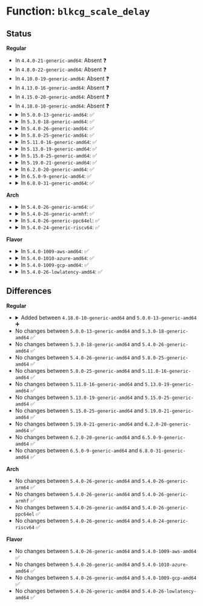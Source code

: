 # Function: <code>blkcg_scale_delay</code>

## Status
<b>Regular</b>
<ul>
<li>
In <code>4.4.0-21-generic-amd64</code>: Absent ❓
</li>
<li>
In <code>4.8.0-22-generic-amd64</code>: Absent ❓
</li>
<li>
In <code>4.10.0-19-generic-amd64</code>: Absent ❓
</li>
<li>
In <code>4.13.0-16-generic-amd64</code>: Absent ❓
</li>
<li>
In <code>4.15.0-20-generic-amd64</code>: Absent ❓
</li>
<li>
In <code>4.18.0-10-generic-amd64</code>: Absent ❓
</li>
<li>
<details>
<summary>In <code>5.0.0-13-generic-amd64</code>: ✅</summary>

```c
void blkcg_scale_delay(struct blkcg_gq * blkg, u64 now)
```

```json
{
  "name": "blkcg_scale_delay",
  "collision_type": "Unique Static",
  "inline_type": "No",
  "funcs": [
    {
      "addr": 18446744071583828592,
      "name": "blkcg_scale_delay",
      "external": false,
      "loc": "block/blk-cgroup.c:1591",
      "file": "block/blk-cgroup.c",
      "inline": "seen, unknown",
      "caller_inline": [],
      "caller_func": [
        "block/blk-cgroup.c:blkcg_add_delay",
        "block/blk-cgroup.c:blkcg_maybe_throttle_current"
      ]
    }
  ],
  "symbols": [
    {
      "addr": 18446744071583828592,
      "name": "blkcg_scale_delay",
      "section": ".text",
      "bind": "STB_LOCAL",
      "size": 153
    }
  ]
}
```
</details>
</li>
<li>
<details>
<summary>In <code>5.3.0-18-generic-amd64</code>: ✅</summary>

```c
void blkcg_scale_delay(struct blkcg_gq * blkg, u64 now)
```

```json
{
  "name": "blkcg_scale_delay",
  "collision_type": "Unique Static",
  "inline_type": "No",
  "funcs": [
    {
      "addr": 18446744071584019136,
      "name": "blkcg_scale_delay",
      "external": false,
      "loc": "block/blk-cgroup.c:1576",
      "file": "block/blk-cgroup.c",
      "inline": "seen, unknown",
      "caller_inline": [],
      "caller_func": [
        "block/blk-cgroup.c:blkcg_add_delay",
        "block/blk-cgroup.c:blkcg_maybe_throttle_current"
      ]
    }
  ],
  "symbols": [
    {
      "addr": 18446744071584019136,
      "name": "blkcg_scale_delay",
      "section": ".text",
      "bind": "STB_LOCAL",
      "size": 152
    }
  ]
}
```
</details>
</li>
<li>
<details>
<summary>In <code>5.4.0-26-generic-amd64</code>: ✅</summary>

```c
void blkcg_scale_delay(struct blkcg_gq * blkg, u64 now)
```

```json
{
  "name": "blkcg_scale_delay",
  "collision_type": "Unique Static",
  "inline_type": "No",
  "funcs": [
    {
      "addr": 18446744071584122704,
      "name": "blkcg_scale_delay",
      "external": false,
      "loc": "block/blk-cgroup.c:1639",
      "file": "block/blk-cgroup.c",
      "inline": "seen, unknown",
      "caller_inline": [],
      "caller_func": [
        "block/blk-cgroup.c:blkcg_add_delay",
        "block/blk-cgroup.c:blkcg_maybe_throttle_current"
      ]
    }
  ],
  "symbols": [
    {
      "addr": 18446744071584122704,
      "name": "blkcg_scale_delay",
      "section": ".text",
      "bind": "STB_LOCAL",
      "size": 152
    }
  ]
}
```
</details>
</li>
<li>
<details>
<summary>In <code>5.8.0-25-generic-amd64</code>: ✅</summary>

```c
void blkcg_scale_delay(struct blkcg_gq * blkg, u64 now)
```

```json
{
  "name": "blkcg_scale_delay",
  "collision_type": "Unique Static",
  "inline_type": "No",
  "funcs": [
    {
      "addr": 18446744071584520800,
      "name": "blkcg_scale_delay",
      "external": false,
      "loc": "block/blk-cgroup.c:1531",
      "file": "block/blk-cgroup.c",
      "inline": "seen, unknown",
      "caller_inline": [],
      "caller_func": [
        "block/blk-cgroup.c:blkcg_add_delay",
        "block/blk-cgroup.c:blkcg_maybe_throttle_blkg"
      ]
    }
  ],
  "symbols": [
    {
      "addr": 18446744071584520800,
      "name": "blkcg_scale_delay",
      "section": ".text",
      "bind": "STB_LOCAL",
      "size": 162
    }
  ]
}
```
</details>
</li>
<li>
<details>
<summary>In <code>5.11.0-16-generic-amd64</code>: ✅</summary>

```c
void blkcg_scale_delay(struct blkcg_gq * blkg, u64 now)
```

```json
{
  "name": "blkcg_scale_delay",
  "collision_type": "Unique Static",
  "inline_type": "No",
  "funcs": [
    {
      "addr": 18446744071584629520,
      "name": "blkcg_scale_delay",
      "external": false,
      "loc": "block/blk-cgroup.c:1584",
      "file": "block/blk-cgroup.c",
      "inline": "seen, unknown",
      "caller_inline": [],
      "caller_func": [
        "block/blk-cgroup.c:blkcg_add_delay",
        "block/blk-cgroup.c:blkcg_maybe_throttle_blkg"
      ]
    }
  ],
  "symbols": [
    {
      "addr": 18446744071584629520,
      "name": "blkcg_scale_delay",
      "section": ".text",
      "bind": "STB_LOCAL",
      "size": 162
    }
  ]
}
```
</details>
</li>
<li>
<details>
<summary>In <code>5.13.0-19-generic-amd64</code>: ✅</summary>

```c
void blkcg_scale_delay(struct blkcg_gq * blkg, u64 now)
```

```json
{
  "name": "blkcg_scale_delay",
  "collision_type": "Unique Static",
  "inline_type": "No",
  "funcs": [
    {
      "addr": 18446744071584657680,
      "name": "blkcg_scale_delay",
      "external": false,
      "loc": "block/blk-cgroup.c:1589",
      "file": "block/blk-cgroup.c",
      "inline": "seen, unknown",
      "caller_inline": [],
      "caller_func": [
        "block/blk-cgroup.c:blkcg_add_delay",
        "block/blk-cgroup.c:blkcg_maybe_throttle_current"
      ]
    }
  ],
  "symbols": [
    {
      "addr": 18446744071584657680,
      "name": "blkcg_scale_delay",
      "section": ".text",
      "bind": "STB_LOCAL",
      "size": 156
    }
  ]
}
```
</details>
</li>
<li>
<details>
<summary>In <code>5.15.0-25-generic-amd64</code>: ✅</summary>

```c
void blkcg_scale_delay(struct blkcg_gq * blkg, u64 now)
```

```json
{
  "name": "blkcg_scale_delay",
  "collision_type": "Unique Static",
  "inline_type": "No",
  "funcs": [
    {
      "addr": 18446744071585071376,
      "name": "blkcg_scale_delay",
      "external": false,
      "loc": "block/blk-cgroup.c:1583",
      "file": "block/blk-cgroup.c",
      "inline": "seen, unknown",
      "caller_inline": [],
      "caller_func": [
        "block/blk-cgroup.c:blkcg_add_delay",
        "block/blk-cgroup.c:blkcg_maybe_throttle_current"
      ]
    }
  ],
  "symbols": [
    {
      "addr": 18446744071585071376,
      "name": "blkcg_scale_delay",
      "section": ".text",
      "bind": "STB_LOCAL",
      "size": 156
    }
  ]
}
```
</details>
</li>
<li>
<details>
<summary>In <code>5.19.0-21-generic-amd64</code>: ✅</summary>

```c
void blkcg_scale_delay(struct blkcg_gq * blkg, u64 now)
```

```json
{
  "name": "blkcg_scale_delay",
  "collision_type": "Unique Static",
  "inline_type": "No",
  "funcs": [
    {
      "addr": 18446744071585796576,
      "name": "blkcg_scale_delay",
      "external": false,
      "loc": "block/blk-cgroup.c:1677",
      "file": "block/blk-cgroup.c",
      "inline": "seen, unknown",
      "caller_inline": [],
      "caller_func": [
        "block/blk-cgroup.c:blkcg_add_delay",
        "block/blk-cgroup.c:blkcg_maybe_throttle_current"
      ]
    }
  ],
  "symbols": [
    {
      "addr": 18446744071585796576,
      "name": "blkcg_scale_delay",
      "section": ".text",
      "bind": "STB_LOCAL",
      "size": 184
    }
  ]
}
```
</details>
</li>
<li>
<details>
<summary>In <code>6.2.0-20-generic-amd64</code>: ✅</summary>

```c
void blkcg_scale_delay(struct blkcg_gq * blkg, u64 now)
```

```json
{
  "name": "blkcg_scale_delay",
  "collision_type": "Unique Static",
  "inline_type": "No",
  "funcs": [
    {
      "addr": 18446744071586578432,
      "name": "blkcg_scale_delay",
      "external": false,
      "loc": "block/blk-cgroup.c:1682",
      "file": "block/blk-cgroup.c",
      "inline": "seen, unknown",
      "caller_inline": [],
      "caller_func": [
        "block/blk-cgroup.c:blkcg_add_delay",
        "block/blk-cgroup.c:blkcg_maybe_throttle_current"
      ]
    }
  ],
  "symbols": [
    {
      "addr": 18446744071586578432,
      "name": "blkcg_scale_delay",
      "section": ".text",
      "bind": "STB_LOCAL",
      "size": 183
    }
  ]
}
```
</details>
</li>
<li>
<details>
<summary>In <code>6.5.0-9-generic-amd64</code>: ✅</summary>

```c
void blkcg_scale_delay(struct blkcg_gq * blkg, u64 now)
```

```json
{
  "name": "blkcg_scale_delay",
  "collision_type": "Unique Static",
  "inline_type": "No",
  "funcs": [
    {
      "addr": 18446744071586836496,
      "name": "blkcg_scale_delay",
      "external": false,
      "loc": "block/blk-cgroup.c:1775",
      "file": "block/blk-cgroup.c",
      "inline": "seen, unknown",
      "caller_inline": [],
      "caller_func": [
        "block/blk-cgroup.c:blkcg_add_delay",
        "block/blk-cgroup.c:blkcg_maybe_throttle_current"
      ]
    }
  ],
  "symbols": [
    {
      "addr": 18446744071586836496,
      "name": "blkcg_scale_delay",
      "section": ".text",
      "bind": "STB_LOCAL",
      "size": 183
    }
  ]
}
```
</details>
</li>
<li>
<details>
<summary>In <code>6.8.0-31-generic-amd64</code>: ✅</summary>

```c
void blkcg_scale_delay(struct blkcg_gq * blkg, u64 now)
```

```json
{
  "name": "blkcg_scale_delay",
  "collision_type": "Unique Static",
  "inline_type": "No",
  "funcs": [
    {
      "addr": 18446744071587113696,
      "name": "blkcg_scale_delay",
      "external": false,
      "loc": "block/blk-cgroup.c:1788",
      "file": "block/blk-cgroup.c",
      "inline": "seen, unknown",
      "caller_inline": [],
      "caller_func": [
        "block/blk-cgroup.c:blkcg_add_delay",
        "block/blk-cgroup.c:blkcg_maybe_throttle_current"
      ]
    }
  ],
  "symbols": [
    {
      "addr": 18446744071587113696,
      "name": "blkcg_scale_delay",
      "section": ".text",
      "bind": "STB_LOCAL",
      "size": 183
    }
  ]
}
```
</details>
</li>
</ul>
<b>Arch</b>
<ul>
<li>
<details>
<summary>In <code>5.4.0-26-generic-arm64</code>: ✅</summary>

```c
void blkcg_scale_delay(struct blkcg_gq * blkg, u64 now)
```

```json
{
  "name": "blkcg_scale_delay",
  "collision_type": "Unique Static",
  "inline_type": "No",
  "funcs": [
    {
      "addr": 18446603336495976904,
      "name": "blkcg_scale_delay",
      "external": false,
      "loc": "block/blk-cgroup.c:1639",
      "file": "block/blk-cgroup.c",
      "inline": "seen, unknown",
      "caller_inline": [],
      "caller_func": [
        "block/blk-cgroup.c:blkcg_add_delay",
        "block/blk-cgroup.c:blkcg_maybe_throttle_current"
      ]
    }
  ],
  "symbols": [
    {
      "addr": 18446603336495976904,
      "name": "blkcg_scale_delay",
      "section": ".text",
      "bind": "STB_LOCAL",
      "size": 240
    }
  ]
}
```
</details>
</li>
<li>
<details>
<summary>In <code>5.4.0-26-generic-armhf</code>: ✅</summary>

```c
void blkcg_scale_delay(struct blkcg_gq * blkg, u64 now)
```

```json
{
  "name": "blkcg_scale_delay",
  "collision_type": "Unique Static",
  "inline_type": "No",
  "funcs": [
    {
      "addr": 3229311284,
      "name": "blkcg_scale_delay",
      "external": false,
      "loc": "block/blk-cgroup.c:1639",
      "file": "block/blk-cgroup.c",
      "inline": "seen, unknown",
      "caller_inline": [],
      "caller_func": [
        "block/blk-cgroup.c:blkcg_add_delay",
        "block/blk-cgroup.c:blkcg_maybe_throttle_current"
      ]
    }
  ],
  "symbols": [
    {
      "addr": 3229311284,
      "name": "blkcg_scale_delay",
      "section": ".text",
      "bind": "STB_LOCAL",
      "size": 312
    }
  ]
}
```
</details>
</li>
<li>
<details>
<summary>In <code>5.4.0-26-generic-ppc64el</code>: ✅</summary>

```c
void blkcg_scale_delay(struct blkcg_gq * blkg, u64 now)
```

```json
{
  "name": "blkcg_scale_delay",
  "collision_type": "Unique Static",
  "inline_type": "No",
  "funcs": [
    {
      "addr": 13835058055290190656,
      "name": "blkcg_scale_delay",
      "external": false,
      "loc": "block/blk-cgroup.c:1639",
      "file": "block/blk-cgroup.c",
      "inline": "seen, unknown",
      "caller_inline": [],
      "caller_func": [
        "block/blk-cgroup.c:blkcg_add_delay",
        "block/blk-cgroup.c:blkcg_maybe_throttle_current"
      ]
    }
  ],
  "symbols": [
    {
      "addr": 13835058055290190656,
      "name": "blkcg_scale_delay",
      "section": ".text",
      "bind": "STB_LOCAL",
      "size": 208
    }
  ]
}
```
</details>
</li>
<li>
<details>
<summary>In <code>5.4.0-24-generic-riscv64</code>: ✅</summary>

```c
void blkcg_scale_delay(struct blkcg_gq * blkg, u64 now)
```

```json
{
  "name": "blkcg_scale_delay",
  "collision_type": "Unique Static",
  "inline_type": "No",
  "funcs": [
    {
      "addr": 18446743936275071912,
      "name": "blkcg_scale_delay",
      "external": false,
      "loc": "block/blk-cgroup.c:1639",
      "file": "block/blk-cgroup.c",
      "inline": "seen, unknown",
      "caller_inline": [],
      "caller_func": [
        "block/blk-cgroup.c:blkcg_add_delay",
        "block/blk-cgroup.c:blkcg_maybe_throttle_current"
      ]
    }
  ],
  "symbols": [
    {
      "addr": 18446743936275071912,
      "name": "blkcg_scale_delay",
      "section": ".text",
      "bind": "STB_LOCAL",
      "size": 182
    }
  ]
}
```
</details>
</li>
</ul>
<b>Flavor</b>
<ul>
<li>
<details>
<summary>In <code>5.4.0-1009-aws-amd64</code>: ✅</summary>

```c
void blkcg_scale_delay(struct blkcg_gq * blkg, u64 now)
```

```json
{
  "name": "blkcg_scale_delay",
  "collision_type": "Unique Static",
  "inline_type": "No",
  "funcs": [
    {
      "addr": 18446744071584091440,
      "name": "blkcg_scale_delay",
      "external": false,
      "loc": "block/blk-cgroup.c:1639",
      "file": "block/blk-cgroup.c",
      "inline": "seen, unknown",
      "caller_inline": [],
      "caller_func": [
        "block/blk-cgroup.c:blkcg_add_delay",
        "block/blk-cgroup.c:blkcg_maybe_throttle_current"
      ]
    }
  ],
  "symbols": [
    {
      "addr": 18446744071584091440,
      "name": "blkcg_scale_delay",
      "section": ".text",
      "bind": "STB_LOCAL",
      "size": 152
    }
  ]
}
```
</details>
</li>
<li>
<details>
<summary>In <code>5.4.0-1010-azure-amd64</code>: ✅</summary>

```c
void blkcg_scale_delay(struct blkcg_gq * blkg, u64 now)
```

```json
{
  "name": "blkcg_scale_delay",
  "collision_type": "Unique Static",
  "inline_type": "No",
  "funcs": [
    {
      "addr": 18446744071584027200,
      "name": "blkcg_scale_delay",
      "external": false,
      "loc": "block/blk-cgroup.c:1639",
      "file": "block/blk-cgroup.c",
      "inline": "seen, unknown",
      "caller_inline": [],
      "caller_func": [
        "block/blk-cgroup.c:blkcg_add_delay",
        "block/blk-cgroup.c:blkcg_maybe_throttle_current"
      ]
    }
  ],
  "symbols": [
    {
      "addr": 18446744071584027200,
      "name": "blkcg_scale_delay",
      "section": ".text",
      "bind": "STB_LOCAL",
      "size": 152
    }
  ]
}
```
</details>
</li>
<li>
<details>
<summary>In <code>5.4.0-1009-gcp-amd64</code>: ✅</summary>

```c
void blkcg_scale_delay(struct blkcg_gq * blkg, u64 now)
```

```json
{
  "name": "blkcg_scale_delay",
  "collision_type": "Unique Static",
  "inline_type": "No",
  "funcs": [
    {
      "addr": 18446744071584075200,
      "name": "blkcg_scale_delay",
      "external": false,
      "loc": "block/blk-cgroup.c:1639",
      "file": "block/blk-cgroup.c",
      "inline": "seen, unknown",
      "caller_inline": [],
      "caller_func": [
        "block/blk-cgroup.c:blkcg_add_delay",
        "block/blk-cgroup.c:blkcg_maybe_throttle_current"
      ]
    }
  ],
  "symbols": [
    {
      "addr": 18446744071584075200,
      "name": "blkcg_scale_delay",
      "section": ".text",
      "bind": "STB_LOCAL",
      "size": 152
    }
  ]
}
```
</details>
</li>
<li>
<details>
<summary>In <code>5.4.0-26-lowlatency-amd64</code>: ✅</summary>

```c
void blkcg_scale_delay(struct blkcg_gq * blkg, u64 now)
```

```json
{
  "name": "blkcg_scale_delay",
  "collision_type": "Unique Static",
  "inline_type": "No",
  "funcs": [
    {
      "addr": 18446744071584177776,
      "name": "blkcg_scale_delay",
      "external": false,
      "loc": "block/blk-cgroup.c:1639",
      "file": "block/blk-cgroup.c",
      "inline": "seen, unknown",
      "caller_inline": [],
      "caller_func": [
        "block/blk-cgroup.c:blkcg_add_delay",
        "block/blk-cgroup.c:blkcg_maybe_throttle_current"
      ]
    }
  ],
  "symbols": [
    {
      "addr": 18446744071584177776,
      "name": "blkcg_scale_delay",
      "section": ".text",
      "bind": "STB_LOCAL",
      "size": 152
    }
  ]
}
```
</details>
</li>
</ul>

## Differences
<b>Regular</b>
<ul>
<li>
<details>
<summary>Added between <code>4.18.0-10-generic-amd64</code> and <code>5.0.0-13-generic-amd64</code> ➕</summary>

```c
void blkcg_scale_delay(struct blkcg_gq * blkg, u64 now)
```
</details>
</li>
<li>
No changes between <code>5.0.0-13-generic-amd64</code> and <code>5.3.0-18-generic-amd64</code> ✅
</li>
<li>
No changes between <code>5.3.0-18-generic-amd64</code> and <code>5.4.0-26-generic-amd64</code> ✅
</li>
<li>
No changes between <code>5.4.0-26-generic-amd64</code> and <code>5.8.0-25-generic-amd64</code> ✅
</li>
<li>
No changes between <code>5.8.0-25-generic-amd64</code> and <code>5.11.0-16-generic-amd64</code> ✅
</li>
<li>
No changes between <code>5.11.0-16-generic-amd64</code> and <code>5.13.0-19-generic-amd64</code> ✅
</li>
<li>
No changes between <code>5.13.0-19-generic-amd64</code> and <code>5.15.0-25-generic-amd64</code> ✅
</li>
<li>
No changes between <code>5.15.0-25-generic-amd64</code> and <code>5.19.0-21-generic-amd64</code> ✅
</li>
<li>
No changes between <code>5.19.0-21-generic-amd64</code> and <code>6.2.0-20-generic-amd64</code> ✅
</li>
<li>
No changes between <code>6.2.0-20-generic-amd64</code> and <code>6.5.0-9-generic-amd64</code> ✅
</li>
<li>
No changes between <code>6.5.0-9-generic-amd64</code> and <code>6.8.0-31-generic-amd64</code> ✅
</li>
</ul>
<b>Arch</b>
<ul>
<li>
No changes between <code>5.4.0-26-generic-amd64</code> and <code>5.4.0-26-generic-arm64</code> ✅
</li>
<li>
No changes between <code>5.4.0-26-generic-amd64</code> and <code>5.4.0-26-generic-armhf</code> ✅
</li>
<li>
No changes between <code>5.4.0-26-generic-amd64</code> and <code>5.4.0-26-generic-ppc64el</code> ✅
</li>
<li>
No changes between <code>5.4.0-26-generic-amd64</code> and <code>5.4.0-24-generic-riscv64</code> ✅
</li>
</ul>
<b>Flavor</b>
<ul>
<li>
No changes between <code>5.4.0-26-generic-amd64</code> and <code>5.4.0-1009-aws-amd64</code> ✅
</li>
<li>
No changes between <code>5.4.0-26-generic-amd64</code> and <code>5.4.0-1010-azure-amd64</code> ✅
</li>
<li>
No changes between <code>5.4.0-26-generic-amd64</code> and <code>5.4.0-1009-gcp-amd64</code> ✅
</li>
<li>
No changes between <code>5.4.0-26-generic-amd64</code> and <code>5.4.0-26-lowlatency-amd64</code> ✅
</li>
</ul>
